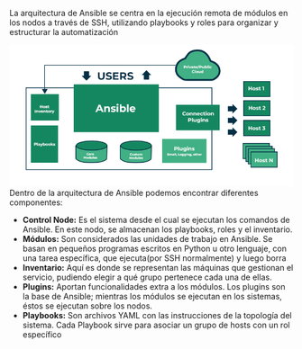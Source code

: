 La arquitectura de Ansible se centra en la ejecución remota de módulos en los nodos a través de SSH, utilizando playbooks y roles para organizar y estructurar la automatización

![Arquitectura](/img/arquitectura.png)
Dentro de la arquitectura de Ansible podemos encontrar diferentes componentes:

- **Control Node:** Es el sistema desde el cual se ejecutan los comandos de Ansible. En este nodo, se almacenan los playbooks, roles y el inventario.
- **Módulos:** Son considerados las unidades de trabajo en Ansible. Se basan en pequeños programas escritos en Python u otro lenguaje, con una tarea específica, que ejecuta(por SSH normalmente) y luego borra
- **Inventario:** Aquí es donde se representan las máquinas que gestionan el servicio, pudiendo elegir a qué grupo pertenece cada una de ellas.
- **Plugins:** Aportan funcionalidades extra a los módulos. Los plugins son la base de Ansible; mientras los módulos se ejecutan en los sistemas, éstos se ejecutan sobre los nodos.
- **Playbooks:** Son archivos YAML con las instrucciones de la topología del sistema. Cada Playbook sirve para asociar un grupo de hosts con un rol específico
